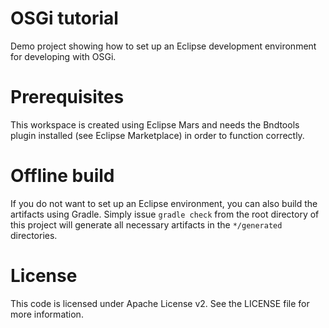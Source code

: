 # OSGi tutorial

Demo project showing how to set up an Eclipse development environment for
developing with OSGi.

# Prerequisites

This workspace is created using Eclipse Mars and needs the Bndtools plugin
installed (see Eclipse Marketplace) in order to function correctly.

# Offline build

If you do not want to set up an Eclipse environment, you can also build the
artifacts using Gradle. Simply issue `gradle check` from the root directory of
this project will generate all necessary artifacts in the `*/generated`
directories.

# License

This code is licensed under Apache License v2. See the LICENSE file for more
information.

